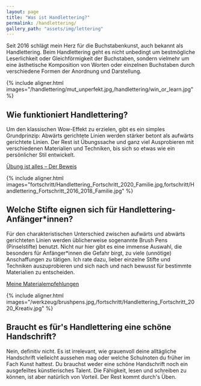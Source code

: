 ```yaml
---
layout: page
title: "Was ist Handlettering?"
permalink: /handlettering/
gallery_path: "assets/img/lettering"
---
```


Seit 2016 schlägt mein Herz für die Buchstabenkunst, auch bekannt als
Handlettering. Beim Handlettering geht es nicht unbedingt um bestmögliche Leserlichkeit
oder Gleichförmigkeit der Buchstaben, sondern vielmehr um eine ästhetische
Komposition von Worten oder einzelnen Buchstaben durch verschiedene Formen der
Anordnung und Darstellung.

{% include aligner.html images="/handlettering/mut_unperfekt.jpg,/handlettering/win_or_learn.jpg" %}

## Wie funktioniert Handlettering?

Um den klassischen Wow-Effekt zu erzielen, gibt es ein simples Grundprinzip:
Abwärts gerichtete Linien werden stärker betont als aufwärts gerichtete Linien.
Der Rest ist Übungssache und ganz viel Ausprobieren mit verschiedenen
Materialien und Techniken, bis sich so etwas wie ein persönlicher Stil
entwickelt.

<a class="button" href="{{ '/handlettering-fortschritt/' | relative_url }}">
  <i class="fa fa-image fa-fw"></i> Übung ist alles – Der Beweis
</a>

{% include aligner.html images="fortschritt/Handlettering_Fortschritt_2020_Familie.jpg,fortschritt/Handlettering_Fortschritt_2016_2018_Familie.jpg" %}

## Welche Stifte eignen sich für Handlettering-Anfänger*innen?

Für den charakteristischen Unterschied zwischen aufwärts und abwärts gerichteten
Linien werden üblicherweise sogenannte Brush Pens (Pinselstifte) benutzt. Nicht
nur hier gibt es eine immense Auswahl, die besonders für Anfänger*innen die
Gefahr birgt, zu viele (unnötige) Anschaffungen zu tätigen. Ich rate dazu,
lieber einzelne Stifte und Techniken auszuprobieren und sich nach und nach
bewusst für bestimmte Materialien zu entscheiden.

<a class="button" href="{{ '/handlettering-werkzeug/' | relative_url }}">
  <i class="fa fa-paint-brush fa-fw"></i> Meine Materialempfehlungen
</a>

{% include aligner.html images="/werkzeug/brushpens.jpg,/fortschritt/Handlettering_Fortschritt_2020_Kreativ.jpg" %}

## Braucht es für's Handlettering eine schöne Handschrift?

Nein, definitiv nicht. Es ist irrelevant,
wie grauenvoll deine alltägliche Handschrift vielleicht aussehen mag oder welche
Schulnoten du früher im Fach Kunst hattest. Du brauchst weder eine schöne
Handschrift noch ein ausgefeiltes künstlerisches Talent. Die Fähigkeit, lesen
und schreiben zu können, ist aber natürlich von Vorteil. Der Rest kommt durch's
Üben.
